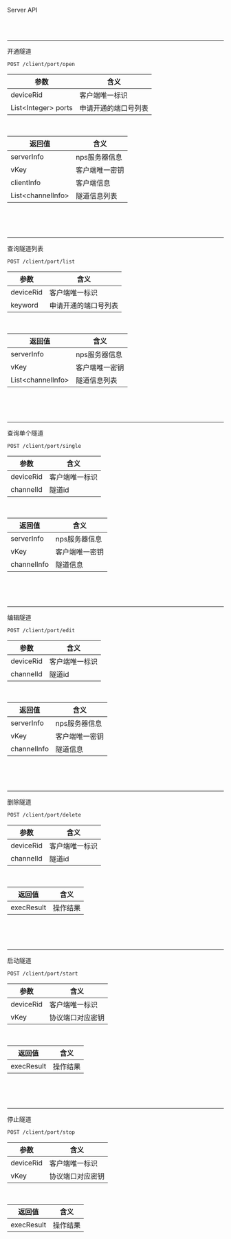 Server API

<br/> 
<br/> 

---
开通隧道
```
POST /client/port/open
```
| 参数   | 含义                    |
| ------ | -----------------------|
| deviceRid | 客户端唯一标识 |
| List\<Integer> ports | 申请开通的端口号列表|


<br/> 


| 返回值   | 含义         |
| ------ | ----------------------- |
| serverInfo | nps服务器信息 |
| vKey | 客户端唯一密钥 |
| clientInfo | 客户端信息 |
| List\<channelInfo> | 隧道信息列表 |


<br/> 
<br/> 
<br/> 

---
查询隧道列表
```
POST /client/port/list
```
| 参数   | 含义                    |
| ------ | -----------------------|
| deviceRid | 客户端唯一标识 |
| keyword | 申请开通的端口号列表|

<br/> 


| 返回值   | 含义         |
| ------ | ----------------------- |
| serverInfo | nps服务器信息 |
| vKey | 客户端唯一密钥 |
| List\<channelInfo> | 隧道信息列表 |

<br/> 
<br/> 
<br/> 

---
查询单个隧道
```
POST /client/port/single
```
| 参数   | 含义                    |
| ------ | -----------------------|
| deviceRid | 客户端唯一标识 |
| channelId | 隧道id|

<br/> 


| 返回值   | 含义         |
| ------ | ----------------------- |
| serverInfo | nps服务器信息 |
| vKey | 客户端唯一密钥 |
| channelInfo | 隧道信息 |

<br/> 
<br/> 
<br/> 

---
编辑隧道
```
POST /client/port/edit
```
| 参数   | 含义                    |
| ------ | -----------------------|
| deviceRid | 客户端唯一标识 |
| channelId | 隧道id|

<br/> 


| 返回值   | 含义         |
| ------ | ----------------------- |
| serverInfo | nps服务器信息 |
| vKey | 客户端唯一密钥 |
| channelInfo | 隧道信息 |

<br/> 
<br/> 
<br/> 

---
删除隧道
```
POST /client/port/delete
```
| 参数   | 含义                    |
| ------ | -----------------------|
| deviceRid | 客户端唯一标识 |
| channelId | 隧道id|

<br/> 


| 返回值   | 含义         |
| ------ | ----------------------- |
| execResult | 操作结果 |

<br/> 
<br/> 
<br/> 



---
启动隧道
```
POST /client/port/start
```
| 参数   | 含义                    |
| ------ | -----------------------|
| deviceRid | 客户端唯一标识 |
| vKey | 协议端口对应密钥 |

<br/> 


| 返回值   | 含义         |
| ------ | ----------------------- |
| execResult | 操作结果 |


<br/> 
<br/> 
<br/> 

---
停止隧道
```
POST /client/port/stop
```
| 参数   | 含义                    |
| ------ | -----------------------|
| deviceRid | 客户端唯一标识 |
| vKey | 协议端口对应密钥 |

<br/> 

| 返回值   | 含义         |
| ------ | ----------------------- |
| execResult | 操作结果 |
